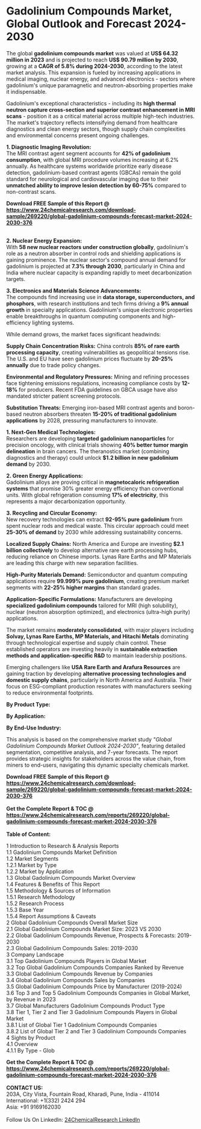 <h1>Gadolinium Compounds Market, Global Outlook and Forecast 2024-2030</h1><p>The global <strong>gadolinium compounds market</strong> was valued at <strong>US$ 64.32 million in 2023</strong> and is projected to reach <strong>US$ 90.79 million by 2030</strong>, growing at a <strong>CAGR of 5.8% during 2024-2030</strong>, according to the latest market analysis. This expansion is fueled by increasing applications in medical imaging, nuclear energy, and advanced electronics - sectors where gadolinium's unique paramagnetic and neutron-absorbing properties make it indispensable.</p><p>Gadolinium's exceptional characteristics - including its <strong>high thermal neutron capture cross-section and superior contrast enhancement in MRI scans</strong> - position it as a critical material across multiple high-tech industries. The market's trajectory reflects intensifying demand from healthcare diagnostics and clean energy sectors, though supply chain complexities and environmental concerns present ongoing challenges.</p><p><strong>1. Diagnostic Imaging Revolution:</strong><br>
The MRI contrast agent segment accounts for <strong>42% of gadolinium consumption</strong>, with global MRI procedure volumes increasing at 6.2% annually. As healthcare systems worldwide prioritize early disease detection, gadolinium-based contrast agents (GBCAs) remain the gold standard for neurological and cardiovascular imaging due to their <strong>unmatched ability to improve lesion detection by 60-75%</strong> compared to non-contrast scans.</p><div><b>Download FREE Sample of this Report @ 
            <a href="https://www.24chemicalresearch.com/download-sample/269220/global-gadolinium-compounds-forecast-market-2024-2030-376">
            https://www.24chemicalresearch.com/download-sample/269220/global-gadolinium-compounds-forecast-market-2024-2030-376</a></b></div><br><p><strong>2. Nuclear Energy Expansion:</strong><br>
With <strong>58 new nuclear reactors under construction globally</strong>, gadolinium's role as a neutron absorber in control rods and shielding applications is gaining prominence. The nuclear sector's compound annual demand for gadolinium is projected at <strong>7.3% through 2030</strong>, particularly in China and India where nuclear capacity is expanding rapidly to meet decarbonization targets.</p><p><strong>3. Electronics and Materials Science Advancements:</strong><br>
The compounds find increasing use in <strong>data storage, superconductors, and phosphors</strong>, with research institutions and tech firms driving a <strong>9% annual growth</strong> in specialty applications. Gadolinium's unique electronic properties enable breakthroughs in quantum computing components and high-efficiency lighting systems.</p><p>While demand grows, the market faces significant headwinds:</p><p><strong>Supply Chain Concentration Risks:</strong> China controls <strong>85% of rare earth processing capacity</strong>, creating vulnerabilities as geopolitical tensions rise. The U.S. and EU have seen gadolinium prices fluctuate by <strong>20-25% annually</strong> due to trade policy changes.</p><p><strong>Environmental and Regulatory Pressures:</strong> Mining and refining processes face tightening emissions regulations, increasing compliance costs by <strong>12-18%</strong> for producers. Recent FDA guidelines on GBCA usage have also mandated stricter patient screening protocols.</p><p><strong>Substitution Threats:</strong> Emerging iron-based MRI contrast agents and boron-based neutron absorbers threaten <strong>15-20% of traditional gadolinium applications</strong> by 2028, pressuring manufacturers to innovate.</p><p><strong>1. Next-Gen Medical Technologies:</strong><br>
Researchers are developing <strong>targeted gadolinium nanoparticles</strong> for precision oncology, with clinical trials showing <strong>40% better tumor margin delineation</strong> in brain cancers. The theranostics market (combining diagnostics and therapy) could unlock <strong>$1.2 billion in new gadolinium demand</strong> by 2030.</p><p><strong>2. Green Energy Applications:</strong><br>
Gadolinium alloys are proving critical in <strong>magnetocaloric refrigeration systems</strong> that promise 30% greater energy efficiency than conventional units. With global refrigeration consuming <strong>17% of electricity</strong>, this represents a major decarbonization opportunity.</p><p><strong>3. Recycling and Circular Economy:</strong><br>
New recovery technologies can extract <strong>92-95% pure gadolinium</strong> from spent nuclear rods and medical waste. This circular approach could meet <strong>25-30% of demand</strong> by 2030 while addressing sustainability concerns.</p><p><strong>Localized Supply Chains:</strong> North America and Europe are investing <strong>$2.1 billion collectively</strong> to develop alternative rare earth processing hubs, reducing reliance on Chinese imports. Lynas Rare Earths and MP Materials are leading this charge with new separation facilities.</p><p><strong>High-Purity Materials Demand:</strong> Semiconductor and quantum computing applications require <strong>99.999% pure gadolinium</strong>, creating premium market segments with <strong>22-25% higher margins</strong> than standard grades.</p><p><strong>Application-Specific Formulations:</strong> Manufacturers are developing <strong>specialized gadolinium compounds</strong> tailored for MRI (high solubility), nuclear (neutron absorption optimized), and electronics (ultra-high purity) applications.</p><p>The market remains <strong>moderately consolidated</strong>, with major players including <strong>Solvay, Lynas Rare Earths, MP Materials, and Hitachi Metals</strong> dominating through technological expertise and supply chain control. These established operators are investing heavily in <strong>sustainable extraction methods and application-specific R&amp;D</strong> to maintain leadership positions.</p><p>Emerging challengers like <strong>USA Rare Earth and Arafura Resources</strong> are gaining traction by developing <strong>alternative processing technologies and domestic supply chains</strong>, particularly in North America and Australia. Their focus on ESG-compliant production resonates with manufacturers seeking to reduce environmental footprints.</p><p><strong>By Product Type:</strong></p><p><strong>By Application:</strong></p><p><strong>By End-Use Industry:</strong></p><p>This analysis is based on the comprehensive market study <em>"Global Gadolinium Compounds Market Outlook 2024-2030"</em>, featuring detailed segmentation, competitive analysis, and 7-year forecasts. The report provides strategic insights for stakeholders across the value chain, from miners to end-users, navigating this dynamic specialty chemicals market.</p><div><b>Download FREE Sample of this Report @ 
            <a href="https://www.24chemicalresearch.com/download-sample/269220/global-gadolinium-compounds-forecast-market-2024-2030-376">
            https://www.24chemicalresearch.com/download-sample/269220/global-gadolinium-compounds-forecast-market-2024-2030-376</a></b></div><br><div><b>Get the Complete Report & TOC @ 
            <a href="https://www.24chemicalresearch.com/reports/269220/global-gadolinium-compounds-forecast-market-2024-2030-376">
            https://www.24chemicalresearch.com/reports/269220/global-gadolinium-compounds-forecast-market-2024-2030-376</a></b></div><br>
            <b>Table of Content:</b><p>1 Introduction to Research & Analysis Reports<br />
    1.1 Gadolinium Compounds Market Definition<br />
    1.2 Market Segments<br />
        1.2.1 Market by Type<br />
        1.2.2 Market by Application<br />
    1.3 Global Gadolinium Compounds Market Overview<br />
    1.4 Features & Benefits of This Report<br />
    1.5 Methodology & Sources of Information<br />
        1.5.1 Research Methodology<br />
        1.5.2 Research Process<br />
        1.5.3 Base Year<br />
        1.5.4 Report Assumptions & Caveats<br />
2 Global Gadolinium Compounds Overall Market Size<br />
    2.1 Global Gadolinium Compounds Market Size: 2023 VS 2030<br />
    2.2 Global Gadolinium Compounds Revenue, Prospects & Forecasts: 2019-2030<br />
    2.3 Global Gadolinium Compounds Sales: 2019-2030<br />
3 Company Landscape<br />
    3.1 Top Gadolinium Compounds Players in Global Market<br />
    3.2 Top Global Gadolinium Compounds Companies Ranked by Revenue<br />
    3.3 Global Gadolinium Compounds Revenue by Companies<br />
    3.4 Global Gadolinium Compounds Sales by Companies<br />
    3.5 Global Gadolinium Compounds Price by Manufacturer (2019-2024)<br />
    3.6 Top 3 and Top 5 Gadolinium Compounds Companies in Global Market, by Revenue in 2023<br />
    3.7 Global Manufacturers Gadolinium Compounds Product Type<br />
    3.8 Tier 1, Tier 2 and Tier 3 Gadolinium Compounds Players in Global Market<br />
        3.8.1 List of Global Tier 1 Gadolinium Compounds Companies<br />
        3.8.2 List of Global Tier 2 and Tier 3 Gadolinium Compounds Companies<br />
4 Sights by Product<br />
    4.1 Overview<br />
        4.1.1 By Type - Glob</p><div><b>Get the Complete Report & TOC @ 
            <a href="https://www.24chemicalresearch.com/reports/269220/global-gadolinium-compounds-forecast-market-2024-2030-376">
            https://www.24chemicalresearch.com/reports/269220/global-gadolinium-compounds-forecast-market-2024-2030-376</a></b></div><br><b>CONTACT US:</b><br>
            203A, City Vista, Fountain Road, Kharadi, Pune, India - 411014<br>
            International: +1(332) 2424 294<br>
            Asia: +91 9169162030 <br><br>
            Follow Us On LinkedIn: <a href="https://www.linkedin.com/company/24chemicalresearch/">24ChemicalResearch LinkedIn</a>